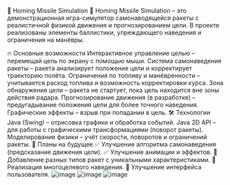 🎯 Homing Missile Simulation
🚀 Homing Missile Simulation – это демонстрационная игра-симулятор самонаводящейся ракеты с реалистичной физикой движения и прогнозированием цели. В проекте реализованы элементы баллистики, упреждающего наведения и ограничения на манёвры.

🔥 Основные возможности
Интерактивное управление целью – перемещай цель по экрану с помощью мыши.
Система самонаведения ракеты – ракета анализирует положение цели и корректирует траекторию полёта.
Ограничения по топливу и манёвренности – учитывается расход топлива и возможность корректировки курса.
Зона обнаружения цели – ракета не стартует, пока цель находится вне зоны действия радара.
Прогнозирование движения (в разработке) – предугадывание положения цели для более точного наведения.
Графические эффекты – взрыв при попадании в цель.
🛠️ Технологии
Java (Swing) – отрисовка графики и обработка событий.
Java 2D API – для работы с графическими трансформациями (поворот ракеты).
Моделирование физики – учёт скорости, поворотов и ограничений ракеты.
🚀 Планы на будущее
✅ Улучшение алгоритма самонаведения (предсказание движения цели).
✅ Улучшение анимации и эффектов.
🔄 Добавление разных типов ракет с уникальными характеристиками.
🔄 Реализация многоцелевого наведения.
🔄 Улучшение интерфейса пользователя.
![image](https://github.com/user-attachments/assets/63441674-d376-4c06-9e3d-ea2961f34596)
![image](https://github.com/user-attachments/assets/b991f170-f725-4559-8945-eade2931a6bd)
![image](https://github.com/user-attachments/assets/ed54b62c-2eec-4bf9-9900-faafd42ba673)


